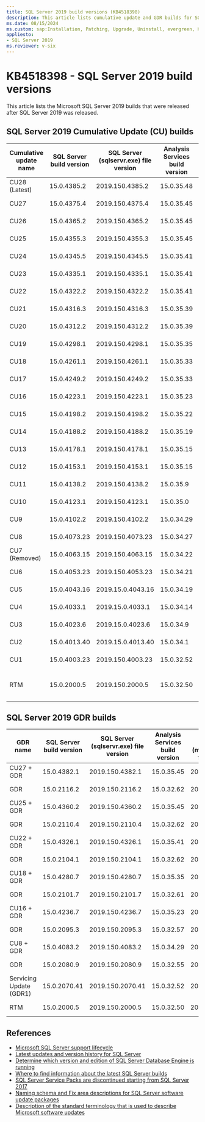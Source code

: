 ```yaml
---
title: SQL Server 2019 build versions (KB4518398)
description: This article lists cumulative update and GDR builds for SQL Server 2019.
ms.date: 08/15/2024
ms.custom: sap:Installation, Patching, Upgrade, Uninstall, evergreen, KB4518398
appliesto:
- SQL Server 2019
ms.reviewer: v-six
---
```

# KB4518398 - SQL Server 2019 build versions

This article lists the Microsoft SQL Server 2019 builds that were released after SQL Server 2019 was released.

## SQL Server 2019 Cumulative Update (CU) builds

| Cumulative update name | SQL Server build version | SQL Server (sqlservr.exe) file version | Analysis Services build version | Analysis Services (msmdsrv.exe) file version | Knowledge Base number | Release date |
|---------------|--------------|-------------------|------------|----------------|------------------------------------|--------------------|
| CU28 (Latest) | 15.0.4385.2  | 2019.150.4385.2   | 15.0.35.48 | 2018.150.35.48 | [KB5039747](cumulativeupdate28.md) | August 15, 2024    |
| CU27          | 15.0.4375.4  | 2019.150.4375.4   | 15.0.35.45 | 2018.150.35.45 | [KB5037331](cumulativeupdate27.md) | June 13, 2024      |
| CU26          | 15.0.4365.2  | 2019.150.4365.2   | 15.0.35.45 | 2018.150.35.45 | [KB5035123](cumulativeupdate26.md) | April 11, 2024     |
| CU25          | 15.0.4355.3  | 2019.150.4355.3   | 15.0.35.45 | 2018.150.35.45 | [KB5033688](cumulativeupdate25.md) | February 15, 2024  |
| CU24          | 15.0.4345.5  | 2019.150.4345.5   | 15.0.35.41 | 2018.150.35.41 | [KB5031908](cumulativeupdate24.md) | December 14, 2023  |
| CU23          | 15.0.4335.1  | 2019.150.4335.1   | 15.0.35.41 | 2018.150.35.41 | [KB5030333](cumulativeupdate23.md) | October 12, 2023   |
| CU22          | 15.0.4322.2  | 2019.150.4322.2   | 15.0.35.41 | 2018.150.35.41 | [KB5027702](cumulativeupdate22.md) | August 14, 2023    |
| CU21          | 15.0.4316.3  | 2019.150.4316.3   | 15.0.35.39 | 2018.150.35.39 | [KB5025808](cumulativeupdate21.md) | June 15, 2023      |
| CU20          | 15.0.4312.2  | 2019.150.4312.2   | 15.0.35.39 | 2018.150.35.39 | [KB5024276](cumulativeupdate20.md) | April 13, 2023     |
| CU19          | 15.0.4298.1  | 2019.150.4298.1   | 15.0.35.35 | 2018.150.35.35 | [KB5023049](cumulativeupdate19.md) | February 16, 2023  |
| CU18          | 15.0.4261.1  | 2019.150.4261.1   | 15.0.35.33 | 2018.150.35.33 | [KB5017593](cumulativeupdate18.md) | September 28, 2022 |
| CU17          | 15.0.4249.2  | 2019.150.4249.2   | 15.0.35.33 | 2018.150.35.33 | [KB5016394](cumulativeupdate17.md) | August 11, 2022    |
| CU16          | 15.0.4223.1  | 2019.150.4223.1   | 15.0.35.23 | 2018.150.35.23 | [KB5011644](cumulativeupdate16.md) | April 18, 2022     |
| CU15          | 15.0.4198.2  | 2019.150.4198.2   | 15.0.35.22 | 2018.150.35.22 | [KB5008996](cumulativeupdate15.md) | January 27, 2022   |
| CU14          | 15.0.4188.2  | 2019.150.4188.2   | 15.0.35.19 | 2018.150.35.19 | [KB5007182](cumulativeupdate14.md) | November 22, 2021  |
| CU13          | 15.0.4178.1  | 2019.150.4178.1   | 15.0.35.15 | 2018.150.35.15 | [KB5005679](cumulativeupdate13.md) | October 05, 2021   |
| CU12          | 15.0.4153.1  | 2019.150.4153.1   | 15.0.35.15 | 2018.150.35.15 | [KB5004524](cumulativeupdate12.md) | August 04, 2021    |
| CU11          | 15.0.4138.2  | 2019.150.4138.2   | 15.0.35.9  | 2018.150.35.9  | [KB5003249](cumulativeupdate11.md) | June 10, 2021      |
| CU10          | 15.0.4123.1  | 2019.150.4123.1   | 15.0.35.0  | 2018.150.35.0  | [KB5001090](cumulativeupdate10.md) | April 06, 2021     |
| CU9           | 15.0.4102.2  | 2019.150.4102.2   | 15.0.34.29 | 2018.150.34.29 | [KB5000642](cumulativeupdate9.md)  | February 11, 2021  |
| CU8           | 15.0.4073.23 | 2019.150.4073.23  | 15.0.34.27 | 2018.150.34.27 | [KB4577194](cumulativeupdate8.md)  | October 01, 2020   |
| CU7 (Removed) | 15.0.4063.15 | 2019.150.4063.15  | 15.0.34.22 | 2018.150.34.22 | [KB4570012](cumulativeupdate7.md)  | September 02, 2020 |
| CU6           | 15.0.4053.23 | 2019.150.4053.23  | 15.0.34.21 | 2018.150.34.21 | [KB4563110](cumulativeupdate6.md)  | August 04, 2020    |
| CU5           | 15.0.4043.16 | 2019.15.0.4043.16 | 15.0.34.19 | 2018.150.34.19 | [KB4552255](cumulativeupdate5.md)  | June 22, 2020      |
| CU4           | 15.0.4033.1  | 2019.15.0.4033.1  | 15.0.34.14 | 2018.150.34.14 | [KB4548597](cumulativeupdate4.md)  | March 31, 2020     |
| CU3           | 15.0.4023.6  | 2019.15.0.4023.6  | 15.0.34.9  | 2018.150.34.9  | [KB4538853](cumulativeupdate3.md)  | March 12, 2020     |
| CU2           | 15.0.4013.40 | 2019.15.0.4013.40 | 15.0.34.1  | 2018.150.34.1  | [KB4536075](cumulativeupdate2.md)  | February 13, 2020  |
| CU1           | 15.0.4003.23 | 2019.150.4003.23  | 15.0.32.52 | 2018.150.32.52 | [KB4527376](cumulativeupdate1.md)  | January 07, 2020   |
| RTM | 15.0.2000.5 | 2019.150.2000.5 | 15.0.32.50 | 2018.150.32.50 | [SQL Server 2019 release notes](/sql/sql-server/sql-server-2019-release-notes) | November 04, 2019 |

## SQL Server 2019 GDR builds

| GDR name | SQL Server build version | SQL Server (sqlservr.exe) file version | Analysis Services build version | Analysis Services (msmdsrv.exe) file version | Knowledge Base number | Release date|
|-------------------------|--------------|------------------|------------|----------------|---------------------------------------------------------|-------------------|
| CU27 + GDR              | 15.0.4382.1  | 2019.150.4382.1  | 15.0.35.45 | 2018.150.35.45 | [KB5040948](https://support.microsoft.com/help/5040948) | July 09, 2024  |
| GDR                     | 15.0.2116.2  | 2019.150.2116.2  | 15.0.32.62 | 2018.150.32.62 | [KB5040986](https://support.microsoft.com/help/5040986) | July 09, 2024  |
| CU25 + GDR              | 15.0.4360.2  | 2019.150.4360.2  | 15.0.35.45 | 2018.150.35.45 | [KB5036335](https://support.microsoft.com/help/5036335) | April 09, 2024  |
| GDR                     | 15.0.2110.4  | 2019.150.2110.4  | 15.0.32.62 | 2018.150.32.62 | [KB5035434](https://support.microsoft.com/help/5035434) | April 09, 2024  |
| CU22 + GDR              | 15.0.4326.1  | 2019.150.4326.1  | 15.0.35.41 | 2018.150.35.41 | [KB5029378](https://support.microsoft.com/help/5029378) | October 10, 2023  |
| GDR                     | 15.0.2104.1  | 2019.150.2104.1  | 15.0.32.62 | 2018.150.32.62 | [KB5029377](https://support.microsoft.com/help/5029377) | October 10, 2023  |
| CU18 + GDR              | 15.0.4280.7  | 2019.150.4280.7  | 15.0.35.35 | 2018.150.35.35 | [KB5021124](https://support.microsoft.com/help/5021124) | February 14, 2023 |
| GDR                     | 15.0.2101.7  | 2019.150.2101.7  | 15.0.32.61 | 2018.150.32.61 | [KB5021125](https://support.microsoft.com/help/5021125) | February 14, 2023 |
| CU16 + GDR              | 15.0.4236.7  | 2019.150.4236.7  | 15.0.35.23 | 2018.150.35.23 | [KB5014353](https://support.microsoft.com/help/5014353) | June 14, 2022     |
| GDR                     | 15.0.2095.3  | 2019.150.2095.3  | 15.0.32.57 | 2018.150.32.57 | [KB5014356](https://support.microsoft.com/help/5014356) | June 14, 2022     |
| CU8 + GDR               | 15.0.4083.2  | 2019.150.4083.2  | 15.0.34.29 | 2018.150.34.29 | [KB4583459](https://support.microsoft.com/help/4583459) | January 12, 2021  |
| GDR                     | 15.0.2080.9  | 2019.150.2080.9  | 15.0.32.55 | 2018.150.32.55 | [KB4583458](https://support.microsoft.com/help/4583458) | January 12, 2021  |
| Servicing Update (GDR1) | 15.0.2070.41 | 2019.150.2070.41 | 15.0.32.52 | 2018.150.32.52 | [KB4517790](https://support.microsoft.com/help/4517790) | November 04, 2019 |
| RTM                     | 15.0.2000.5  | 2019.150.2000.5  | 15.0.32.50 | 2018.150.32.50 | NA                                                      | November 04, 2019 |

## References

- [Microsoft SQL Server support lifecycle](https://support.microsoft.com/lifecycle/)
- [Latest updates and version history for SQL Server](../download-and-install-latest-updates.md)
- [Determine which version and edition of SQL Server Database Engine is running](../find-my-sql-version.md)
- [Where to find information about the latest SQL Server builds](https://support.microsoft.com/help/957826)
- [SQL Server Service Packs are discontinued starting from SQL Server 2017](https://support.microsoft.com/help/4041553)
- [Naming schema and Fix area descriptions for SQL Server software update packages](../../database-engine/install/windows/naming-schema-and-fix-area.md)
- [Description of the standard terminology that is used to describe Microsoft software updates](../../../windows-client/deployment/standard-terminology-software-updates.md)

